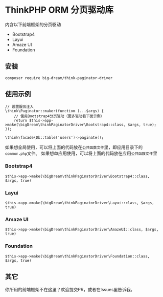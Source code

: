 # ThinkPHP ORM 分页驱动库

内含以下前端框架的分页驱动

* Bootstrap4
* Layui
* Amaze UI
* Foundation

## 安装
```
composer require big-dream/think-paginator-driver
```

## 使用示例
```
// 设置服务注入
\think\Paginator::maker(function (...$args) {
    // 使用Bootstrap4分页驱动（更多驱动看下面示例）
    return $this->app->make(\bigDream\thinkPaginatorDriver\Bootstrap4::class, $args, true);
});

\think\facade\Db::table('users')->paginate();
```

如果想全局使用，可以将上面的代码放在`公共函数文件`里，即应用目录下的`common.php`文件。
如果想单应用使用，可以将上面的代码放在应用`公共函数文件`里

### Bootstrap4
```
$this->app->make(\bigDream\thinkPaginatorDriver\Bootstrap4::class, $args, true)
```

### Layui
```
$this->app->make(\bigDream\thinkPaginatorDriver\Layui::class, $args, true)
```

### Amaze UI
```
$this->app->make(\bigDream\thinkPaginatorDriver\AmazeUI::class, $args, true)
```

### Foundation
```
$this->app->make(\bigDream\thinkPaginatorDriver\Foundation::class, $args, true)
```

## 其它
你所用的前端框架不在这里？欢迎提交PR，或者在Issues里告诉我。